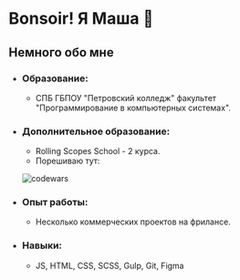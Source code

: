 
# Bonsoir! Я Маша :white_flower:
## Немного обо мне
* ### Образование:
    - СПБ ГБПОУ "Петровский колледж" факультет "Программирование в компьютерных системах".

* ### Дополнительное образование:
    - Rolling Scopes School - 2 курса.
    - Порешиваю тут:
    
    ![codewars](https://www.codewars.com/users/MarieZin/badges/large)
    

* ### Опыт работы:
    - Несколько коммерческих проектов на фрилансе.

* ### Навыки:
    - JS, HTML, CSS, SCSS, Gulp, Git, Figma

